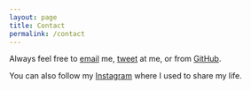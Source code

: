 ```yaml
---
layout: page
title: Contact
permalink: /contact
---
```


Always feel free to [email](mailto:zhengwuma2-c@my.cityu.edu.hk') me, [tweet](https://twitter.com/zhengwuma) at me, or from [GitHub](https://github.com/zhengwuma).

You can also follow my [Instagram](https://www.instagram.com/zhengwu_ma/) where I used to share my life.